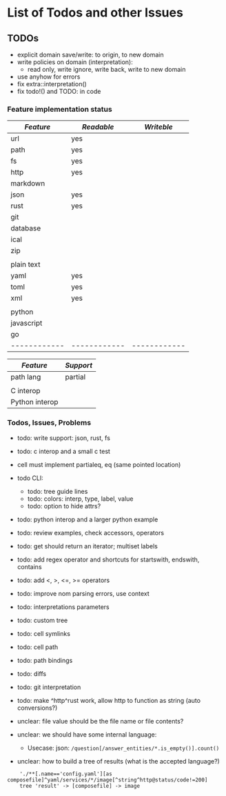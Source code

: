 # List of Todos and other Issues

## TODOs

- explicit domain save/write: to origin, to new domain
- write policies on domain (interpretation):
    - read only, write ignore, write back, write to new domain
- use anyhow for errors
- fix extra::interpretation()
- fix todo!() and TODO: in code


### Feature implementation status

| *Feature*  | *Readable* | *Writeble* |
|------------|------------|------------|
| url        |    yes     |            |
| path       |    yes     |            |
| fs         |    yes     |            |
| http       |    yes     |            |
| markdown   |            |            |
| json       |    yes     |            |
| rust       |    yes     |            |
| git        |            |            |
| database   |            |            |
| ical       |            |            |
| zip        |            |            |
|            |            |            |
| plain text |            |            |
| yaml       |    yes     |            |
| toml       |    yes     |            |
| xml        |    yes     |            |
|            |            |            |
| python     |            |            |
| javascript |            |            |
| go         |            |            |
|------------|------------|------------|





| *Feature*       | *Support* |
|-----------------|-----------|
| path lang       |  partial  |
|                 |           |
| C interop       |           |
| Python interop  |           |


### Todos, Issues, Problems

- todo: write support: json, rust, fs
- todo: c interop and a small c test

- cell must implement partialeq, eq (same pointed location)

- todo CLI:
    - todo: tree guide lines
    - todo: colors: interp, type, label, value
    - todo: option to hide attrs?

- todo: python interop and a larger python example
- todo: review examples, check accessors, operators

- todo: get should return an iterator; multiset labels

- todo: add regex operator and shortcuts for startswith, endswith, contains
- todo: add <, >, <=, >= operators

- todo: improve nom parsing errors, use context
- todo: interpretations parameters
- todo: custom tree
- todo: cell symlinks
- todo: cell path
- todo: path bindings
- todo: diffs
- todo: git interpretation

- todo: make ^http^rust work, allow http to function as string (auto conversions?)

- unclear: file value should be the file name or file contents?

- unclear: we should have some internal language:
    - Usecase: json:  `/question[/answer_entities/*.is_empty()].count()`

- unclear: how to build a tree of results (what is the accepted language?)
```
    './**[.name=='config.yaml'][as composefile]^yaml/services/*/image[^string^http@status/code!=200]
    tree 'result' -> [composefile] -> image
```
